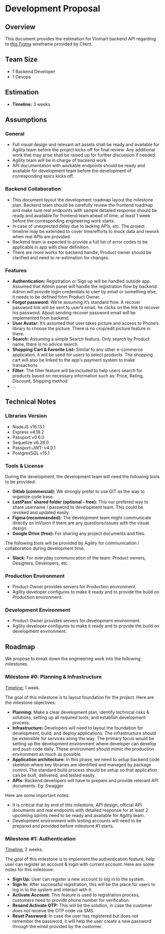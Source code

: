 # Development Proposal

## Overview

This document provides the estimation for Vinmart backend API regarding to [this Figma](<https://www.figma.com/file/gEB1mqF65awPMxf0y2im57/Grocery-App-(Big-Cart)-(Community)?node-id=2366%3A1073&t=nNIoSx3Fz3oj7RYp-1>) wireframe provided by Client.

## Team Size

- 1 Backend Developer
- 1 Devops

## Estimation

- **Timeline:** 3 weeks

## Assumptions

### General

- Full visual design and relevant art assets shall be ready and available for Agility team before the project kicks off for final review. Any additional work that may arise shall be raised up for further discussion if needed.
- Agility team will be in charge of backend work
- API documentation with workable endpoints should be ready and available for development team before the development of corresponding epics kicks off.

### Backend Collaboration

- This document layout the development roadmap layout the milestone plan. Backend team should be carefully review the frontend roadmap and make sure real endpoints with sample detailed response should be ready and available for frontend team ahead of time, at least 1 week before the corresponding engineering work starts.
- In case of unexpected delay due to lacking APIs, etc. The project timeline may be extended to cover time/efforts to mock data and rework when real APIs are provided.
- Backend team is expected to provide a full list of error codes to be applicable in app with clear definition.
- There are more works for backend handle, Product owner should be clarified and need to re-estimation for changes.

### Features

- **Authentication:** Registration or Sign up will be handled outside app. Assumed that Admin panel will handle the registration flow by backend. Admin will provide login credentials to user by email or something else, it needs to be defined from Product Owner.
- **Forgot password:** We’re assuming it’s standard flow. A recover password link will be sent to user’s email, he clicks on the link to recover his password. About sending recover password email will be implemented from backend.
- **User Avatar:** It’s assumed that user takes picture and access to Phone’s library to choose the picture. There is no crop/edit picture feature in there.
- **Search:** Assuming a simple Search feature. Only search by Product name, there is no advice search.
- **Shopping Cart & Favorite List:** Similar to any other e-commerce application, it will be used for users to select products. The shopping cart will also be linked to the app's payment system to make transactions
- **Filter:** The filter feature will be included to help users search for products based on necessary information such as: Price, Rating, Discount, Shipping method
- ...

## Technical Notes

### Libraries Version

- NodeJS v16.13.1
- Express v4.18.2
- Passport v0.6.0
- Sequelize v6.28.0
- Passport-JWT: v4.0.1
- PostgresSQL v15.1

### Tools & License

During the development, the development team will need the following tools to be provided:

- **Gitlab (commercial):** We strongly prefer to use GIT as the way to organize code base.
- **LastPass’ shared folder (optional - free):** This our prefered way to share username / password to development team. This could be revoked and updated easily.
- **Figma (recommended):** The development team might communicate directly on InVision if there are any questions/issues with the visual design.
- **Google Drive (free):** For sharing any project documents and files.

The following tools will be provided by Agility for communication / collaboration during development time.

- **Slack:** For everyday communication of the team: Product owners, Designers, Developers, etc.

### Production Environment

- Product Owner provides servers for Production environment.
- Agility developer configures to make it ready and to provide the build on Production environment.

### Development Environment

- Product Owner provides servers for development environment.
- Agility developer configures to make it ready and to provide the build on development environment.

## Roadmap

We propose to break down the engineering work into the following milestones.

### Milestone #0: Planning & Infrastructure

<u>Timeline:</u> 1 week.

The goal of this milestone is to layout foundation for the project. Here are the milestone objectives:

- **Planning:** Make a clear development plan, identify technical risks & solutions, setting up all required tools, and establish development process.
- **Infrastructure:** Developers will need to layout the foundation for development, build, and deploy applications. The infrastructure should be extensible for services along the way. The primary focus would be setting up the development environment where developer can develop and push code daily. These environment should mimic the production environment as much as possible.
- **Application architecture:** In this phase, we need to setup backend code skeleton where key libraries are identified and managed by package control. The standard build process should be setup so that application can be built, delivered, and tested easily.
- **APIs:** Backend developers will have to prepare and provide relevant API documents. Eg: Swagger

Here are some important notes:

- It is critical that by end of this milestone, API design, official API documents and real endpoints with detailed response for at least 2 upcoming sprints need to be ready and available for Agility team.
- Development environment with testing accounts will need to be prepared and provided before milestone #1 starts.

### Milestone #1: Authentication

<u>Timeline:</u> 2 weeks.

The goal of this milestone is to implement the authentication feature, help user can register an account & login with current account. Here are some notes for this milestone:

- **Sign Up:** User can register a new account to log in to the system.
- **Sign In:** After successful registration, this will be the place for users to log in to the system and interact with it.
- **Activate Account:** This feature is used to registration process, customers need to provide phone number for verification.
- **Resend Activate OTP:** This will be the solution, in case the customer does not receive the OTP code via SMS.
- **Reset Password:** In case the user has registered but does not remember the password, it will help the user create a new password through the email provided by the customer.
